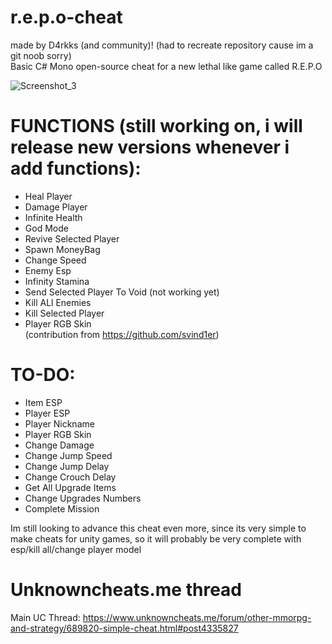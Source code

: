 # r.e.p.o-cheat
made by D4rkks (and community)! (had to recreate repository cause im a git noob sorry)<br />
Basic C# Mono open-source cheat for a new lethal like game called R.E.P.O

![Screenshot_3](https://github.com/user-attachments/assets/565a1f32-cd7b-485c-9711-903bdc7f9959)

# **FUNCTIONS (still working on, i will release new versions whenever i add functions):**
- Heal Player<br />
- Damage Player<br />
- Infinite Health<br />
- God Mode<br />
- Revive Selected Player<br />
- Spawn MoneyBag<br />
- Change Speed
- Enemy Esp
- Infinity Stamina
- Send Selected Player To Void (not working yet)
- Kill ALl Enemies
- Kill Selected Player
- Player RGB Skin<br /> (contribution from https://github.com/svind1er)

# **TO-DO:**

- Item ESP <br />
- Player ESP<br />
- Player Nickname<br />
- Player RGB Skin<br />
- Change Damage<br />
- Change Jump Speed<br />
- Change Jump Delay<br />
- Change Crouch Delay<br />
- Get All Upgrade Items<br />
- Change Upgrades Numbers<br />
- Complete Mission


Im still looking to advance this cheat even more, since its very simple to make cheats for unity games, so it will probably be very complete with esp/kill all/change player model

# Unknowncheats.me thread
Main UC Thread: https://www.unknowncheats.me/forum/other-mmorpg-and-strategy/689820-simple-cheat.html#post4335827

